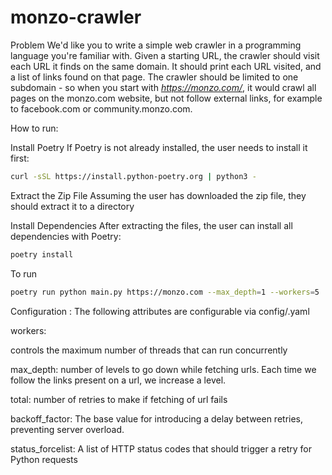 # monzo-crawler
Problem
We'd like you to write a simple web crawler in a programming language you're familiar with. Given a starting URL, the crawler should visit each URL it finds on the same domain. It should print each URL visited, and a list of links found on that page. The crawler should be limited to one subdomain - so when you start with *https://monzo.com/*, it would crawl all pages on the monzo.com website, but not follow external links, for example to facebook.com or community.monzo.com.

How to run:

Install Poetry
If Poetry is not already installed, the user needs to install it first:

```bash
curl -sSL https://install.python-poetry.org | python3 -
```

Extract the Zip File
Assuming the user has downloaded the zip file, they should extract it to a directory

Install Dependencies
After extracting the files, the user can install all dependencies with Poetry:

```bash
poetry install
```

To run
```bash
poetry run python main.py https://monzo.com --max_depth=1 --workers=5
```

Configuration :
The following attributes are configurable via config/<environment>.yaml

workers:

controls the maximum number of threads that can run concurrently

max_depth:
number of levels to go down while fetching urls. Each time we follow the links present on a url, we increase a level.

total:
number of retries to make if fetching of url fails

backoff_factor:
The base value for introducing a delay between retries, preventing server overload.

status_forcelist:
A list of HTTP status codes that should trigger a retry for Python requests
